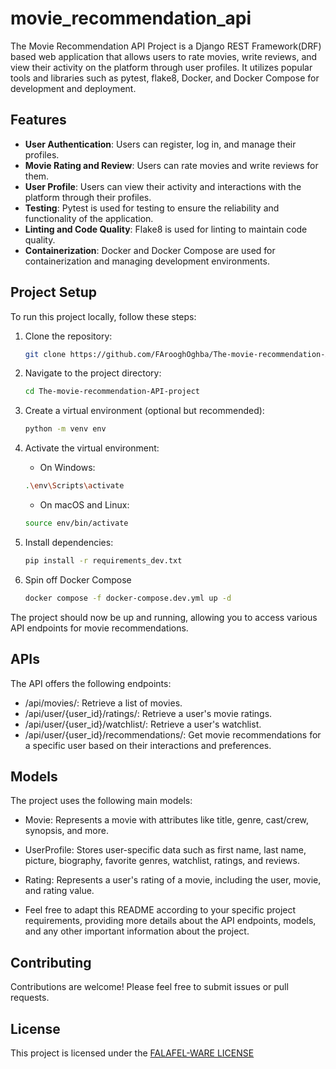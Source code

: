 # movie_recommendation_api

The Movie Recommendation API Project is a Django REST Framework(DRF)
based web application that allows users to rate movies, write reviews,
and view their activity on the platform through user profiles.
It utilizes popular tools and libraries such as pytest, flake8,
Docker, and Docker Compose for development and deployment.

## Features

- **User Authentication**: Users can register, log in, and manage their profiles.
- **Movie Rating and Review**: Users can rate movies and write reviews for them.
- **User Profile**: Users can view their activity and interactions with the platform through their profiles.
- **Testing**: Pytest is used for testing to ensure the reliability and functionality of the application.
- **Linting and Code Quality**: Flake8 is used for linting to maintain code quality.
- **Containerization**: Docker and Docker Compose are used for containerization and managing development environments.

## Project Setup

To run this project locally, follow these steps:

1. Clone the repository:

    ```bash
    git clone https://github.com/FArooghOghba/The-movie-recommendation-API-project.git
    ```

2. Navigate to the project directory:

    ```bash
    cd The-movie-recommendation-API-project
    ```

3. Create a virtual environment (optional but recommended):

    ```bash
    python -m venv env
    ```

4. Activate the virtual environment:

    - On Windows:

    ```bash
    .\env\Scripts\activate
    ```

    - On macOS and Linux:

    ```bash
    source env/bin/activate
    ```

5. Install dependencies:

    ```bash
    pip install -r requirements_dev.txt
    ```

6. Spin off Docker Compose
   ```bash
   docker compose -f docker-compose.dev.yml up -d
   ```

The project should now be up and running, allowing you to access various API endpoints for movie recommendations.

## APIs

The API offers the following endpoints:

- /api/movies/: Retrieve a list of movies.
- /api/user/{user_id}/ratings/: Retrieve a user's movie ratings.
- /api/user/{user_id}/watchlist/: Retrieve a user's watchlist.
- /api/user/{user_id}/recommendations/: Get movie recommendations
for a specific user based on their interactions and preferences.

## Models

The project uses the following main models:

- Movie: Represents a movie with attributes like title, genre, cast/crew, synopsis, and more.
- UserProfile: Stores user-specific data such as first name, last name, picture, biography, favorite genres, watchlist, ratings, and reviews.
- Rating: Represents a user's rating of a movie, including the user, movie, and rating value.

- Feel free to adapt this README according to your specific project
requirements, providing more details about the API endpoints, models, and any other important information about the project.

## Contributing

Contributions are welcome! Please feel free to submit issues or pull requests.

## License

This project is licensed under the [FALAFEL-WARE LICENSE](https://github.com/FArooghOghba/The-movie-recommendation-API-project/blob/master/LICENSE)